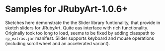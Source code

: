 # Samples for JRubyArt-1.0.6+
Sketches here demonstrate the the Slider library funtionality, that provide in sketch sliders for JRubyArt. Quite eas interface with rich functionality. Originally took too long to load, seems to be fixed by adding classpath to `rp_extras.jar` manifest. Slider supports keyboard and mouse operations (including scroll wheel and an accelerated variant).
